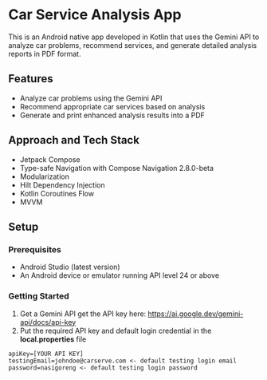 # Car Service Analysis App

This is an Android native app developed in Kotlin that uses the Gemini API to analyze car problems, recommend services, and generate detailed analysis reports in PDF format.

## Features

- Analyze car problems using the Gemini API
- Recommend appropriate car services based on analysis
- Generate and print enhanced analysis results into a PDF

## Approach and Tech Stack

- Jetpack Compose
- Type-safe Navigation with Compose Navigation 2.8.0-beta
- Modularization
- Hilt Dependency Injection
- Kotlin Coroutines Flow
- MVVM

## Setup

### Prerequisites

- Android Studio (latest version)
- An Android device or emulator running API level 24 or above

### Getting Started
1. Get a Gemini API
get the API key here: https://ai.google.dev/gemini-api/docs/api-key
2. Put the required API key and default login credential in the **local.properties** file
``` local.properties
apiKey=[YOUR API KEY]
testingEmail=johndoe@carserve.com <- default testing login email
password=nasigoreng <- default testing login password
```
